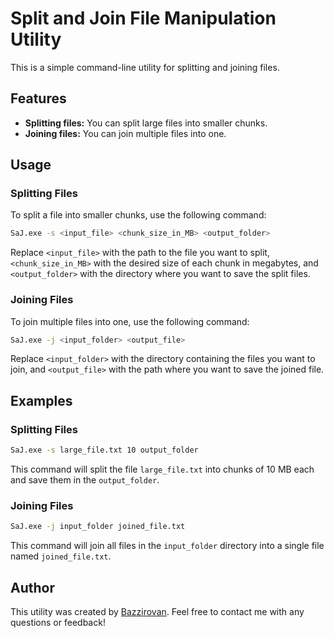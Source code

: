 # Split and Join File Manipulation Utility

This is a simple command-line utility for splitting and joining files.

## Features

- **Splitting files:** You can split large files into smaller chunks.
- **Joining files:** You can join multiple files into one.

## Usage

### Splitting Files

To split a file into smaller chunks, use the following command:

```bash
SaJ.exe -s <input_file> <chunk_size_in_MB> <output_folder>
```

Replace `<input_file>` with the path to the file you want to split, `<chunk_size_in_MB>` with the desired size of each chunk in megabytes, and `<output_folder>` with the directory where you want to save the split files.

### Joining Files

To join multiple files into one, use the following command:

```bash
SaJ.exe -j <input_folder> <output_file>
```

Replace `<input_folder>` with the directory containing the files you want to join, and `<output_file>` with the path where you want to save the joined file.

## Examples

### Splitting Files

```bash
SaJ.exe -s large_file.txt 10 output_folder
```

This command will split the file `large_file.txt` into chunks of 10 MB each and save them in the `output_folder`.

### Joining Files

```bash
SaJ.exe -j input_folder joined_file.txt
```

This command will join all files in the `input_folder` directory into a single file named `joined_file.txt`.

## Author

This utility was created by [Bazzirovan](https://github.com/Bazzirovan/). Feel free to contact me with any questions or feedback!

```
